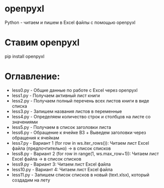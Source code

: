 # openpyxl
Python - читаем и пишем в Excel файлы с помощью openpyxl

# Ставим openpyxl
pip install openpyxl

# Оглавление:
- less0.py - Общие данные по работе с Excel через openpyxl
- less1.py - Получаем активный лист книги
- less2.py - Получаем полный перечень всех листов книги в виде списка
- less3.py - Запишем названия листов в переменные
- less4.py - Определяем количество строк и столбцов на листе со значениями
- less5.py - Получаем в список заголовки листа
- less6.py - Обращение к ячейке B3 + Выведем заголовки через обращения к ячейкам
- less7.py - Вариант 1 (for row in ws.iter_rows()): Читаем лист Excel файла (предпочтительно) -> в список списков
- less8.py - Вариант 2 (for row in range(1, ws.max_row+1)): Читаем лист Excel файла -> в список списков
- less9.py - Вариант 3: Читаем лист Excel файла
- less10.py - Вариант 4: Читаем лист Excel файла
- less11.py - Запишем список списков в новый (text.xlsx), который создадим на лету 
